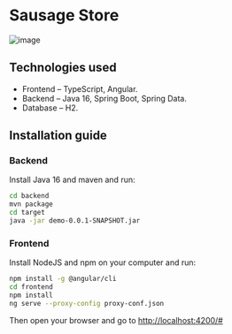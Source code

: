 # Sausage Store

![image](https://user-images.githubusercontent.com/9394918/121517767-69db8a80-c9f8-11eb-835a-e98ca07fd995.png)


## Technologies used

* Frontend – TypeScript, Angular.
* Backend  – Java 16, Spring Boot, Spring Data.
* Database – H2.

## Installation guide
### Backend

Install Java 16 and maven and run:

```bash
cd backend
mvn package
cd target
java -jar demo-0.0.1-SNAPSHOT.jar
```

### Frontend

Install NodeJS and npm on your computer and run:

```bash
npm install -g @angular/cli
cd frontend
npm install
ng serve --proxy-config proxy-conf.json
```

Then open your browser and go to [http://localhost:4200/#](http://localhost:4200/#)
